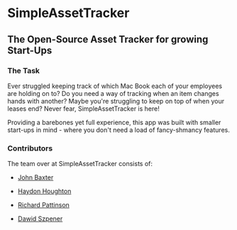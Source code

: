 # SimpleAssetTracker

## The Open-Source Asset Tracker for growing Start-Ups

### The Task

Ever struggled keeping track of which Mac Book each of your employees are holding on to? Do you need a way of tracking when an item changes hands with another? Maybe you're struggling to keep on top of when your leases end? Never fear, SimpleAssetTracker is here!

Providing a barebones yet full experience, this app was built with smaller start-ups in mind - where you don't need a load of fancy-shmancy features.


### Contributors

The team over at SimpleAssetTracker consists of:

- [John Baxter](https://github.com/john-baxter)

- [Haydon Houghton](https://github.com/Kefuri)

- [Richard Pattinson](https://github.com/richardpattinson)

- [Dawid Szpener](https://github.com/DawidSzpener)
